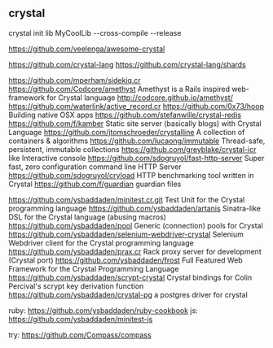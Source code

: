 crystal
-----


crystal init lib MyCoolLib
--cross-compile
--release

https://github.com/veelenga/awesome-crystal

https://github.com/crystal-lang
https://github.com/crystal-lang/shards

https://github.com/mperham/sidekiq.cr
https://github.com/Codcore/amethyst Amethyst is a Rails inspired web-framework for Crystal language http://codcore.github.io/amethyst/
https://github.com/waterlink/active_record.cr
https://github.com/0x73/hoop Building native OSX apps
https://github.com/stefanwille/crystal-redis
https://github.com/f/kamber Static site server (basically blogs) with Crystal Language
https://github.com/jtomschroeder/crystalline A collection of containers & algorithms
https://github.com/lucaong/immutable Thread-safe, persistent, immutable collections
https://github.com/greyblake/crystal-icr like Interactive console
https://github.com/sdogruyol/fast-http-server Super fast, zero configuration command line HTTP Server
https://github.com/sdogruyol/cryload HTTP benchmarking tool written in Crystal
https://github.com/f/guardian guardian files

https://github.com/ysbaddaden/minitest.cr.git Test Unit for the Crystal programming language
https://github.com/ysbaddaden/artanis Sinatra-like DSL for the Crystal language (abusing macros)
https://github.com/ysbaddaden/pool Generic (connection) pools for Crystal
https://github.com/ysbaddaden/selenium-webdriver-crystal Selenium Webdriver client for the Crystal programming language
https://github.com/ysbaddaden/prax.cr Rack proxy server for development (Crystal port)
https://github.com/ysbaddaden/frost Full Featured Web Framework for the Crystal Programming Language
https://github.com/ysbaddaden/scrypt-crystal Crystal bindings for Colin Percival's scrypt key derivation function
https://github.com/ysbaddaden/crystal-pg a postgres driver for crystal


ruby:
https://github.com/ysbaddaden/ruby-cookbook
js:
https://github.com/ysbaddaden/minitest-js

try:
https://github.com/Compass/compass
